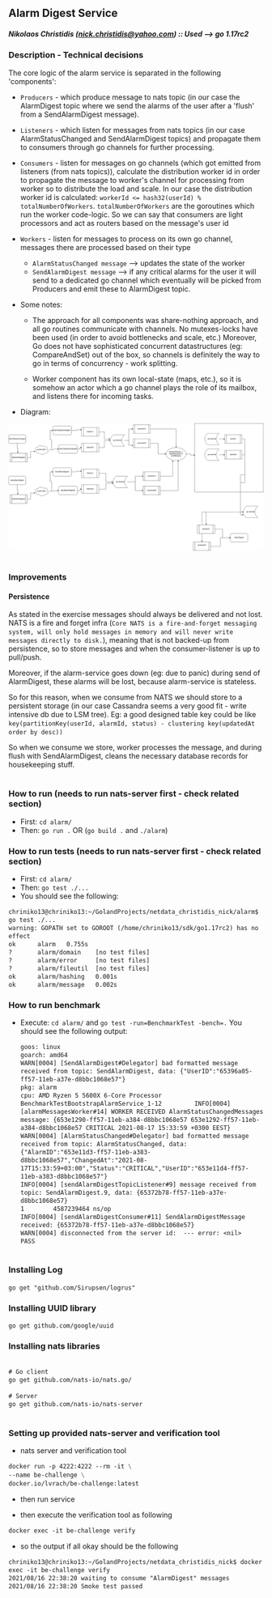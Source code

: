 ## Alarm Digest Service

##### Nikolaos Christidis (nick.christidis@yahoo.com) :: Used --> go 1.17rc2

### Description - Technical decisions



The core logic of the alarm service is separated in the following 'components':



* `Producers` - which produce message to nats topic (in our case the AlarmDigest topic where we
  send the alarms of the user after a 'flush' from a SendAlarmDigest message).

* `Listeners` - which listen for messages from nats topics (in our case AlarmStatusChanged and SendAlarmDigest topics)
and propagate them to consumers through go channels for further processing.

* `Consumers` - listen for messages on go channels (which got emitted from listeners (from nats topics)), calculate the distribution worker id
in order to propagate the message to worker's channel for processing from worker so to distribute the load and scale.
In our case the distribution worker id is calculated: `workerId <= hash32(userId) % totalNumberOfWorkers`.
`totalNumberOfWorkers` are the goroutines which run the worker code-logic.
So we can say that consumers are light processors and act as routers based on the message's user id

* `Workers` - listen for messages to process on its own go channel, messages there are processed based on their type
  * `AlarmStatusChanged message` --> updates the state of the worker
  * `SendAlarmDigest message` --> if any critical alarms for the user it will send to a dedicated go channel which eventually
    will be picked from Producers and emit these to AlarmDigest topic.


* Some notes:
  * The approach for all components was share-nothing approach, and all go routines communicate with channels.
    No mutexes-locks have been used (in order to avoid bottlenecks and scale, etc.)
    Moreover, Go does not have sophisticated concurrent datastructures (eg: CompareAndSet) out of the box, so channels is
    definitely the way to go in terms of concurrency - work splitting.
  
  * Worker component has its own local-state (maps, etc.), so it is somehow an actor which a go channel plays the role of its mailbox,
    and listens there for incoming tasks.



* Diagram:

![](architecture.jpg)



#
#


### Improvements 

#### Persistence
As stated in the exercise messages should always be delivered and not lost.
NATS is a fire and forget infra (`Core NATS is a fire-and-forget messaging system, will only hold messages in memory and will never write messages directly to disk.`), 
meaning that is not backed-up from persistence, so to store messages and
when the consumer-listener is up to pull/push.

Moreover, if the alarm-service goes down (eg: due to panic) during send of AlarmDigest, these alarms will be lost, because 
alarm-service is stateless.

So for this reason, when we consume from NATS we should store
to a persistent storage (in our case Cassandra seems a very good fit - write intensive db due to LSM tree).
Eg: a good designed table key could be like `key(partitionKey(userId, alarmId, status) - clustering key(updatedAt order by desc))`


So when we consume we store, worker processes the message, and during flush with SendAlarmDigest, cleans the necessary
database records for housekeeping stuff.




#
#


### How to run (needs to run nats-server first - check related section)

* First: `cd alarm/`
* Then: `go run .` OR (`go build .` and `./alarm`)


### How to run tests (needs to run nats-server first - check related section)
* First: `cd alarm/`
* Then: `go test ./...`
* You should see the following:
```text
chriniko13@chriniko13:~/GolandProjects/netdata_christidis_nick/alarm$ go test ./...
warning: GOPATH set to GOROOT (/home/chriniko13/sdk/go1.17rc2) has no effect
ok      alarm   0.755s
?       alarm/domain    [no test files]
?       alarm/error     [no test files]
?       alarm/fileutil  [no test files]
ok      alarm/hashing   0.001s
ok      alarm/message   0.002s

```


### How to run benchmark

* Execute: `cd alarm/` and `go test -run=BenchmarkTest -bench=.`
  You should see the following output:
  ```text
  goos: linux
  goarch: amd64
  WARN[0004] [SendAlarmDigest#Delegator] bad formatted message received from topic: SendAlarmDigest, data: {"UserID":"65396a05-ff57-11eb-a37e-d8bbc1068e57"}
  pkg: alarm
  cpu: AMD Ryzen 5 5600X 6-Core Processor             
  BenchmarkTestBootstrapAlarmService_1-12         INFO[0004] [alarmMessagesWorker#14] WORKER RECEIVED AlarmStatusChangedMessages message: {653e1290-ff57-11eb-a384-d8bbc1068e57 653e1292-ff57-11eb-a384-d8bbc1068e57 CRITICAL 2021-08-17 15:33:59 +0300 EEST}
  WARN[0004] [AlarmStatusChanged#Delegator] bad formatted message received from topic: AlarmStatusChanged, data: {"AlarmID":"653e11d3-ff57-11eb-a383-d8bbc1068e57","ChangedAt":"2021-08-17T15:33:59+03:00","Status":"CRITICAL","UserID":"653e11d4-ff57-11eb-a383-d8bbc1068e57"}
  INFO[0004] [sendAlarmDigestTopicListener#9] message received from topic: SendAlarmDigest.9, data: {65372b78-ff57-11eb-a37e-d8bbc1068e57}
  1        4587239464 ns/op
  INFO[0004] [sendAlarmDigestConsumer#11] SendAlarmDigestMessage received: {65372b78-ff57-11eb-a37e-d8bbc1068e57}
  WARN[0004] disconnected from the server id:  --- error: <nil>
  PASS

  ```

#
#

### Installing Log
```text
go get "github.com/Sirupsen/logrus"
```


### Installing UUID library
```text
go get github.com/google/uuid
```


### Installing nats libraries
```text

# Go client
go get github.com/nats-io/nats.go/

# Server
go get github.com/nats-io/nats-server

```


#
#


### Setting up provided nats-server and verification tool
* nats server and verification tool
```dockerfile
docker run -p 4222:4222 --rm -it \
--name be-challenge \
docker.io/lvrach/be-challenge:latest

```

* then run service


* then execute the verification tool as following
```dockerfile
docker exec -it be-challenge verify
```

* so the output if all okay should be the following
```text
chriniko13@chriniko13:~/GolandProjects/netdata_christidis_nick$ docker exec -it be-challenge verify
2021/08/16 22:38:20 waiting to consume "AlarmDigest" messages
2021/08/16 22:38:20 Smoke test passed

```
